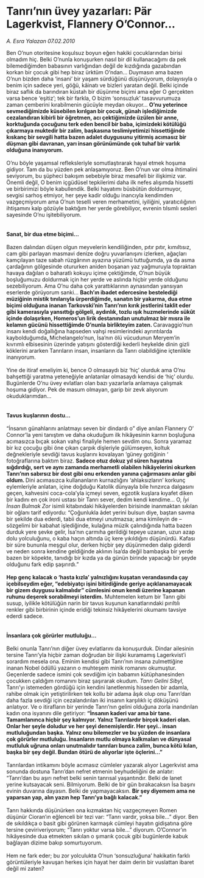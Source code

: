 # Tanrı’nın üvey yazarları: Pär Lagerkvist, Flannery O’Connor...

*A. Esra Yalazan 07.02.2010*

<div class="yazi">Ben O’nun otoritesine koşulsuz boyun eğen hakiki çocuklarından birisi olmadım hiç. Belki O’nunla konuşurken nasıl bir dil kullanacağımı da pek bilemediğimden babasının varlığından değil de kızdığında gazabından korkan bir çocuk gibi hep biraz ürktüm O’ndan... Duymasın ama bazen O’nun bizden daha ‘insani’ bir yaşam sürdüğünü düşünüyorum, dolayısıyla o benim için sadece yeri, göğü, kâinatı ve bizleri yaratan değil. Belki içinde biraz saflık da barındıran küstah bir düşünme biçimi ama eğer O gerçekten varsa bence ‘eşitiz’; tek bir farkla, O bizim ‘sonsuzluk’ tasavvurumuza zaman çemberini kırabilmenin gücüyle meydan okuyor... <b>O’nu yeterince sevmediğimizde küsebilen kırılgan bir çocuk, günah işlediğimizde cezalandıran kibirli bir öğretmen, acı çektiğimizde üzülen bir anne, korktuğunda çocuğunu terk eden bencil bir baba, içimizdeki kötülüğü çıkarmaya muktedir bir zalim, başkasına teslimiyetimizi hissettiğinde kıskanç bir sevgili hatta bazen adalet duygusunu yitirmiş acımasız bir düşman gibi davranan, yarı insan görünümünde çok tuhaf bir varlık olduğuna inanıyorum. </b><br/><br/>O’nu böyle yaşamsal refleksleriyle somutlaştırarak hayal etmek hoşuma gidiyor. Tam da bu yüzden pek anlaşamıyoruz. Ben O’nun var olma ihtimalini seviyorum, bu şüpheci bakışım sebebiyle biraz mesafeli bir ilişkimiz var. Önemli değil, O benim içgüdüsel tepkilerimi daha ilk nefes alışımda hissetti ve birbirimizi böyle kabullendik. Belki hayatımı büsbütün doldurmuyor, sevgisi sarhoş etmiyor, her şeye kadir olduğu inancıyla kendimden vazgeçmiyorum ama O’nun teselli veren merhametini, iyiliğini, yaratıcılığının ihtişamını kalp gözüyle baktığım her yerde görebiliyor, evrenin tılsımlı sesleri sayesinde O’nu işitebiliyorum.<b> <br/><br/><br/>Sanat, bir dua etme biçimi...</b> <br/><br/>Bazen dalından düşen olgun meyvelerin kendiliğinden, pıtır pıtır, kımıltısız, cam gibi parlayan masmavi denize doğru yuvarlanışını izlerken, ağaçları kamçılayan taze sabah rüzgârının ayazına yüzümü tuttuğumda, ya da asma çardağının gölgesinde otururken aniden boşanan yaz yağmuruyla topraktan havaya dağılan o baharatlı kokuyu içime çektiğimde, O’nun büyük boşluğumuzu doldurmak için her yerde ve aslında hiçbir yerde olduğunu sezebiliyorum. Ama O’nu daha çok yarattıklarının aynasından yansıyan eserlerde görüyorum sanki... <b>Bach’ın ibadet edercesine bestelediği müziğinin mistik tınılarıyla ürperdiğimde, sanatın bir yakarma, dua etme biçimi olduğuna inanan Tarkovski’nin Tanrı’nın kırık jestlerini taklit eder gibi kamerasıyla yansıttığı gölgeli, aydınlık, tozlu ışık huzmelerinde sükût içinde dolaşırken, Homeros’un lirik destanından unutulmaz bir mısra ile kelamın gücünü hissettiğimde O’nunla birlikteyim zaten. </b>Caravaggio’nun insanı kendi doğallığına hapseden vahşi resimlerindeki ayrıntılarda kaybolduğumda<b>, </b>Michelangelo’nun, İsa’nın ölü vücudunun Meryem’in kıvrımlı elbisesinin üzerinde yatışını gösterdiği kederli heykelde dinin gizli köklerini ararken Tanrıların insan, insanların da Tanrı olabildiğine içtenlikle inanıyorum. <br/><br/>Yine de itiraf emeliyim ki, bence O olmasaydı biz ‘hiç’ olurduk ama O’nu bahşettiği yaratma yeteneğiyle anlatanlar olmasaydı kendisi de ‘hiç’ olurdu. Bugünlerde O’nu üvey evlatları olan bazı yazarlarla anlamaya çalışmak hoşuma gidiyor. Pek de masum olmayan, garip bir zevk alıyorum okuduklarımdan...<b> <br/><br/><br/>Tavus kuşlarının dostu...</b> <br/><br/>“İnsanın günahlarını anlatmayı seven bir dindardı o” diye anılan Flannery O’ Connor’la yeni tanıştım ve daha okuduğum ilk hikâyesinin karnın boşluğuna acımasızca bıçak sokan vahşi finaliyle hemen sevdim onu. Sonra yaramaz bir kız çocuğu gibi öne çıkan çarpık dişleriyle gülümseyen, koltuk değnekleriyle sevdiği tavus kuşlarını kovalayan ‘güney gotiğinin ‘ fotoğraflarına baktım biraz. <b>Sadece otuz dokuz yıl süren hayatına sığdırdığı, sert ve aynı zamanda merhametli olabilen hikâyelerini okurken Tanrı’nın sabırsız bir dost gibi onu erkenden yanına çağırmasını anlar gibi oldum. </b>Dini acımasızca kullananların kurnazlığını ‘ahlaksızların’ korkunç eylemleriyle anlatan, içine doğduğu Katolik dünyayla bile hınzırca dalgasını geçen, kahvesini coca-cola’yla içmeyi seven, egzotik kuşlara kıyafet diken bir kadını en çok ironi ustası bir Tanrı sever, dedim kendi kendime... O, <i>İyi İnsan Bulmak Zor</i> isimli kitabındaki hikâyelerden birisinde inanmaktan sıkılan bir oğlanı tarif ediyordu: “Çoğunlukla âdet yerini bulsun diye, baştan savma bir şekilde dua ederdi, tabii dua etmeyi unutmazsa; ama kimileyin de –sözgelimi bir kabahat işlediğinde, kulağına müzik çalındığında hatta bazen durduk yere şevke gelir, İsa’nın çarmıha gerildiği tepeye uzanan, uzun azap dolu yolculuğunu, o kaba haçın altında üç kere yıkıldığını düşünürdü. Kafası bir süre bununla meşgul olur, derken hiçbir şey düşünmeden dalıp giderdi ve neden sonra kendine geldiğinde aklının İsa’da değil bambaşka bir yerde bazen bir köpekte, tanıdığı bir kızda ya da günün birinde yapacağı bir şeyde olduğunu fark edip şaşırırdı.” <b><br/><br/>Hep genç kalacak o ‘hasta kızla’ yalnızlığını kuşatan verandasında çay içebilseydim eğer, “edebiyatçı işini bitirdiğinde geriye açıklanamayacak bir gizem duygusu kalmalıdır” cümlesini onun kendi üzerine kapanan ruhunu deşerek sorabilmeyi isterdim.</b> Muhtemelen ketum bir Tanrı gibi susup, iyilikle kötülüğün narin bir tavus kuşunun kanatlarındaki pırıltılı renkler gibi birbirinin içinde eridiği tekinsiz hikâyelerini okumamı tavsiye ederdi sadece.<b> <br/><br/><br/>İnsanlara çok görürler mutluluğu...</b> <br/><br/>Belki onunla Tanrı’nın diğer üvey evlatlarını da konuşurduk. Dindar ailesinin tersine Tanrı’yla hiçbir zaman doğrudan bir ilişki kuramamış Lagerkvist’i sorardım mesela ona. Eminim kendisi gibi Tanrı’nın insana zulmettiğine inanan Nobel ödüllü yazarın o muhteşem minik romanını okumuştur. Geçenlerde sadece ismini çok sevdiğim için babamın kütüphanesinden çocukken çaldığım romanını biraz şaşırarak okudum. <i>Tanrı Gelini Sibyl</i>, Tanrı’yı istemeden gördüğü için kendini lanetlenmiş hisseden bir adamla, rahibe olmak için yetiştirilirken tek kollu bir adama âşık olup onu Tanrı’dan daha fazla sevdiği için cezalandırılan iki insanın karşılıklı iç döküşünü anlatıyor. Ve o itirafların bir yerinde Tanrı’nın gelini olduğuna zorla inandırılan kadın ona isyanını dile getiriyor: <b>“İnsanın kaderi var ama bir tane. Tamamlanınca hiçbir şey kalmıyor. Yalnız Tanrılardır birçok kaderi olan. Onlar her şeyle doludur ve her şeyi denemişlerdir. Her şeyi.. insan mutluluğundan başka. Yalnız onu bilemezler ve bu yüzden de insanlara çok görürler mutluluğu. İnsanların mutlu olmaya kalkmaları ve dünyasal mutluluk uğruna onları unutmalıdır tanrıları bunca zalim, bunca kötü kılan, başka bir şey değil. Bundan ötürü de alıyorlar işte öçlerini...”</b> <br/><br/>Tanrılardan intikamını böyle acımasız cümleler yazarak alıyor Lagerkvist ama sonunda dostuna Tanrı’dan nefret etmenin beyhudeliğini de anlatır: “Tanrı’dan bu aşırı nefret belki senin tanrısal yaşantındır. Belki de lanet yerine kutsayacak seni. Bilmiyorum. Belki de bir gün bırakacaksın İsa başını evinin duvarına dayasın. Belki de yapmayacaksın. <b>Bir şey diyemem ama ne yaparsan yap, alın yazın hep Tanrı’ya bağlı kalacak.” </b><br/><br/>Tanrı hakkında düşünürken ona kızmaktan hiç vazgeçmeyen Romen düşünür Cioran’ın eğlenceli bir tezi var: “Tanrı vardır, yoksa bile...” diyor. Ben de sıkıldıkça o basit gibi görünen karmaşık cümleyi hayatın gidişatına göre tersine çeviriveriyorum; “Tanrı yoktur varsa bile...” diyorum. O’Connor’ın hikâyesinde dua etmekten sıkılan o şımarık çocuk gibi bugünlerde kabuk bağlayan dizime bakıp somurtuyorum. <br/><br/>Hem ne fark eder; bu zor yolculukta O’nun ‘sonsuzluğuna’ hakikatin farklı görüntüleriyle kavuşan herkes için hayat her daim derin bir vuslattan ibaret değil mi zaten?</div>
